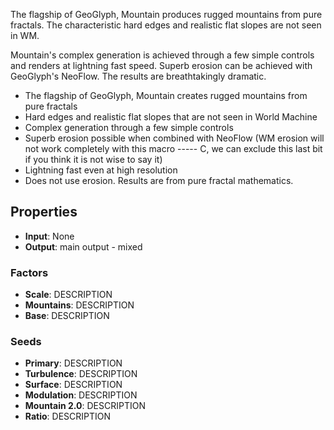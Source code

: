 

The flagship of GeoGlyph, Mountain produces rugged mountains from pure fractals. The characteristic hard edges and realistic flat slopes are not seen in WM. 

Mountain's complex generation is achieved through a few simple controls and renders at lightning fast speed. Superb erosion can be achieved with GeoGlyph's NeoFlow. The results are breathtakingly dramatic. 

- The flagship of GeoGlyph, Mountain creates rugged mountains from pure fractals
- Hard edges and realistic flat slopes that are not seen in World Machine
- Complex generation through a few simple controls
- Superb erosion possible when combined with NeoFlow (WM erosion will not work completely with this macro ----- C, we can exclude this last bit if you think it is not wise to say it)
- Lightning fast even at high resolution
- Does not use erosion. Results are from pure fractal mathematics.

## Properties
- **Input**: None
- **Output**: main output - mixed
### Factors 
- **Scale**: DESCRIPTION
- **Mountains**: DESCRIPTION
- **Base**: DESCRIPTION
### Seeds 
- **Primary**: DESCRIPTION
- **Turbulence**: DESCRIPTION
- **Surface**: DESCRIPTION
- **Modulation**: DESCRIPTION
- **Mountain 2.0**: DESCRIPTION
- **Ratio**: DESCRIPTION


